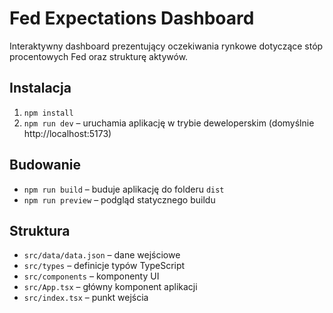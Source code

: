# Fed Expectations Dashboard

Interaktywny dashboard prezentujący oczekiwania rynkowe dotyczące stóp procentowych Fed oraz strukturę aktywów.

## Instalacja

1. `npm install`
2. `npm run dev` – uruchamia aplikację w trybie deweloperskim (domyślnie http://localhost:5173)

## Budowanie

- `npm run build` – buduje aplikację do folderu `dist`
- `npm run preview` – podgląd statycznego buildu

## Struktura

- `src/data/data.json` – dane wejściowe
- `src/types` – definicje typów TypeScript
- `src/components` – komponenty UI
- `src/App.tsx` – główny komponent aplikacji
- `src/index.tsx` – punkt wejścia

